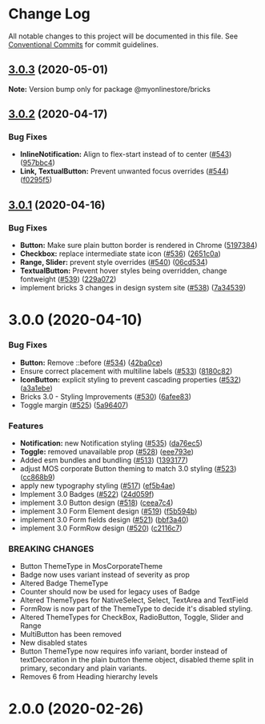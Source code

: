 # Change Log

All notable changes to this project will be documented in this file.
See [Conventional Commits](https://conventionalcommits.org) for commit guidelines.

## [3.0.3](https://github.com/MyOnlineStore/bricks/compare/@myonlinestore/bricks@3.0.2...@myonlinestore/bricks@3.0.3) (2020-05-01)

**Note:** Version bump only for package @myonlinestore/bricks





## [3.0.2](https://github.com/MyOnlineStore/bricks/compare/@myonlinestore/bricks@3.0.1...@myonlinestore/bricks@3.0.2) (2020-04-17)


### Bug Fixes

* **InlineNotification:** Align to flex-start instead of to center ([#543](https://github.com/MyOnlineStore/bricks/issues/543)) ([957bbc4](https://github.com/MyOnlineStore/bricks/commit/957bbc4cfa80bd841076cc407bdd209d40abcd92))
* **Link, TextualButton:** Prevent unwanted focus overrides ([#544](https://github.com/MyOnlineStore/bricks/issues/544)) ([f0295f5](https://github.com/MyOnlineStore/bricks/commit/f0295f588c30b585a3ca30ccc67710591a18ff56))





## [3.0.1](https://github.com/MyOnlineStore/bricks/compare/@myonlinestore/bricks@3.0.0...@myonlinestore/bricks@3.0.1) (2020-04-16)


### Bug Fixes

* **Button:** Make sure plain button border is rendered in Chrome ([5197384](https://github.com/MyOnlineStore/bricks/commit/5197384baa38bc42f499454146a526c0eaf08a54))
* **Checkbox:** replace intermediate state icon ([#536](https://github.com/MyOnlineStore/bricks/issues/536)) ([2651c0a](https://github.com/MyOnlineStore/bricks/commit/2651c0a826586d5646564371c907a21aa04f065e))
* **Range, Slider:** prevent style overrides ([#540](https://github.com/MyOnlineStore/bricks/issues/540)) ([06cd534](https://github.com/MyOnlineStore/bricks/commit/06cd534ad5186c3c23e26003d538634113e83140))
* **TextualButton:** Prevent hover styles being overridden, change fontweight ([#539](https://github.com/MyOnlineStore/bricks/issues/539)) ([229a072](https://github.com/MyOnlineStore/bricks/commit/229a0722e2d326f1a466c57ebc50569001af5277))
* implement bricks 3 changes in design system site ([#538](https://github.com/MyOnlineStore/bricks/issues/538)) ([7a34539](https://github.com/MyOnlineStore/bricks/commit/7a34539eba2eb8a7bbcaa4b1c300d9c92ffffc34))





# 3.0.0 (2020-04-10)


### Bug Fixes

* **Button:** Remove ::before ([#534](https://github.com/MyOnlineStore/bricks/issues/534)) ([42ba0ce](https://github.com/MyOnlineStore/bricks/commit/42ba0ce1db4ac363976378276ae3e00c601a606c))
* Ensure correct placement with multiline labels ([#533](https://github.com/MyOnlineStore/bricks/issues/533)) ([8180c82](https://github.com/MyOnlineStore/bricks/commit/8180c82666dd001623035c9e35a9981a63836ef7))
* **IconButton:** explicit styling to prevent cascading properties ([#532](https://github.com/MyOnlineStore/bricks/issues/532)) ([a3a1ebe](https://github.com/MyOnlineStore/bricks/commit/a3a1ebe323b02cd51912ac5ddf984a4f03eeed04))
* Bricks 3.0 - Styling Improvements ([#530](https://github.com/MyOnlineStore/bricks/issues/530)) ([6afee83](https://github.com/MyOnlineStore/bricks/commit/6afee83d02515cc581e1256a02c334fd7782d65c))
* Toggle margin ([#525](https://github.com/MyOnlineStore/bricks/issues/525)) ([5a96407](https://github.com/MyOnlineStore/bricks/commit/5a964077470c825c790d6bbd9838a80d69727971))


### Features

* **Notification:** new Notification styling ([#535](https://github.com/MyOnlineStore/bricks/issues/535)) ([da76ec5](https://github.com/MyOnlineStore/bricks/commit/da76ec5cedafd077289d8588d3e69084a0ea489a))
* **Toggle:** removed unavailable prop ([#528](https://github.com/MyOnlineStore/bricks/issues/528)) ([eee793e](https://github.com/MyOnlineStore/bricks/commit/eee793e36fa4e5ef241cc1cd078eb9fcaabadc60))
* Added esm bundles and bundling ([#513](https://github.com/MyOnlineStore/bricks/issues/513)) ([1393177](https://github.com/MyOnlineStore/bricks/commit/13931777bba856f12d6ddf243e148288ced23db3))
* adjust MOS corporate Button theming to match 3.0 styling ([#523](https://github.com/MyOnlineStore/bricks/issues/523)) ([cc868b9](https://github.com/MyOnlineStore/bricks/commit/cc868b92c94eb7877a6c8839ccc87c06891968c9))
* apply new typography styling ([#517](https://github.com/MyOnlineStore/bricks/issues/517)) ([ef5b4ae](https://github.com/MyOnlineStore/bricks/commit/ef5b4ae90956e93e215310ac56f165d8033a770a))
* Implement 3.0 Badges ([#522](https://github.com/MyOnlineStore/bricks/issues/522)) ([24d059f](https://github.com/MyOnlineStore/bricks/commit/24d059f6fe3b2421aafe0f4c3275141ac7771002))
* implement 3.0 Button design ([#518](https://github.com/MyOnlineStore/bricks/issues/518)) ([ceea7c4](https://github.com/MyOnlineStore/bricks/commit/ceea7c4e17892093a5a23ab5385f726f3c02df03))
* implement 3.0 Form Element design ([#519](https://github.com/MyOnlineStore/bricks/issues/519)) ([f5b594b](https://github.com/MyOnlineStore/bricks/commit/f5b594b033dab278fe80f88215ac47d88abe5381))
* implement 3.0 Form fields design ([#521](https://github.com/MyOnlineStore/bricks/issues/521)) ([bbf3a40](https://github.com/MyOnlineStore/bricks/commit/bbf3a4025896a41642826b3062795e2d92214748))
* implement 3.0 FormRow design  ([#520](https://github.com/MyOnlineStore/bricks/issues/520)) ([c2116c7](https://github.com/MyOnlineStore/bricks/commit/c2116c704cbf19cdec6abd559e981128cc0d3a5c))


### BREAKING CHANGES

* Button ThemeType in MosCorporateTheme
* Badge now uses variant instead of severity as prop
* Altered Badge ThemeType
* Counter should now be used for legacy uses of Badge
* Altered ThemeTypes for NativeSelect, Select, TextArea and TextField
* FormRow is now part of the ThemeType to decide it's disabled styling.
* Altered ThemeTypes for CheckBox, RadioButton, Toggle, Slider and Range
* MultiButton has been removed
* New disabled states
* Button ThemeType now requires info variant, border instead of textDecoration in the plain button theme object, disabled theme split in primary, secondary and plain variants.
* Removes 6 from Heading hierarchy levels



# 2.0.0 (2020-02-26)
